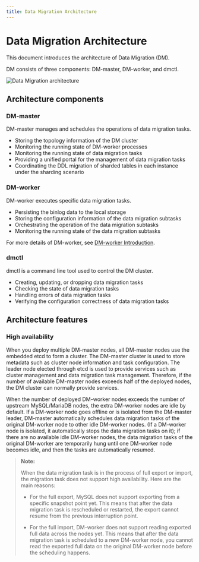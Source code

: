 ```yaml
---
title: Data Migration Architecture
---
```


# Data Migration Architecture

This document introduces the architecture of Data Migration (DM).

DM consists of three components: DM-master, DM-worker, and dmctl.

![Data Migration architecture](https://docs-download.pingcap.com/media/images/docs/dm/dm-architecture-2.0.png)

## Architecture components

### DM-master

DM-master manages and schedules the operations of data migration tasks.

- Storing the topology information of the DM cluster
- Monitoring the running state of DM-worker processes
- Monitoring the running state of data migration tasks
- Providing a unified portal for the management of data migration tasks
- Coordinating the DDL migration of sharded tables in each instance under the sharding scenario

### DM-worker

DM-worker executes specific data migration tasks.

- Persisting the binlog data to the local storage
- Storing the configuration information of the data migration subtasks
- Orchestrating the operation of the data migration subtasks
- Monitoring the running state of the data migration subtasks

For more details of DM-worker, see [DM-worker Introduction](/dm/dm-worker-intro.md).

### dmctl

dmctl is a command line tool used to control the DM cluster.

- Creating, updating, or dropping data migration tasks
- Checking the state of data migration tasks
- Handling errors of data migration tasks
- Verifying the configuration correctness of data migration tasks

## Architecture features

### High availability

When you deploy multiple DM-master nodes, all DM-master nodes use the embedded etcd to form a cluster. The DM-master cluster is used to store metadata such as cluster node information and task configuration. The leader node elected through etcd is used to provide services such as cluster management and data migration task management. Therefore, if the number of available DM-master nodes exceeds half of the deployed nodes, the DM cluster can normally provide services.

When the number of deployed DM-worker nodes exceeds the number of upstream MySQL/MariaDB nodes, the extra DM-worker nodes are idle by default. If a DM-worker node goes offline or is isolated from the DM-master leader, DM-master automatically schedules data migration tasks of the original DM-worker node to other idle DM-worker nodes. (If a DM-worker node is isolated, it automatically stops the data migration tasks on it); if there are no available idle DM-worker nodes, the data migration tasks of the original DM-worker are temporarily hung until one DM-worker node becomes idle, and then the tasks are automatically resumed.

> **Note:**
>
> When the data migration task is in the process of full export or import, the migration task does not support high availability. Here are the main reasons:
>
> - For the full export, MySQL does not support exporting from a specific snapshot point yet. This means that after the data migration task is rescheduled or restarted, the export cannot resume from the previous interruption point.
>
> - For the full import, DM-worker does not support reading exported full data across the nodes yet. This means that after the data migration task is scheduled to a new DM-worker node, you cannot read the exported full data on the original DM-worker node before the scheduling happens.
